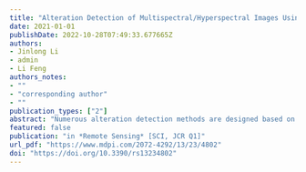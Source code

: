 ```yaml
---
title: "Alteration Detection of Multispectral/Hyperspectral Images Using Dual-Path Partial Recurrent Networks"
date: 2021-01-01
publishDate: 2022-10-28T07:49:33.677665Z
authors:
- Jinlong Li
- admin
- Li Feng
authors_notes:
- ""
- "corresponding author"
- ""
publication_types: ["2"]
abstract: "Numerous alteration detection methods are designed based on image transformation algorithms and divergence of bi-temporal images. In the process of feature transformation, pseudo variant information caused by complex external factors will be highlighted. As a result, the error of divergence between the two images will be further enhanced. In this paper, we propose to fuse the variability of Deep Neural Networks’ (DNNs) structure flexibly with various detection algorithms for bi-temporal multispectral/hyperspectral imagery alteration detection. Specifically, the novel Dual-path Partial Recurrent Networks (D-PRNs) was proposed to project more accurate and effective deep features. The Unsupervised Slow Feature Analysis (USFA), Iteratively Reweighted Multivariate Alteration Detection (IRMAD), and Principal Component Analysis (PCA) were then utilized, respectively, with the proposed D-PRNs, to generate two groups of transformed features corresponding to the bi-temporal remote sensing images. We next employed the Chi-square distance to compute the divergence between two groups of transformed features and, thus, obtain the Alteration Intensity Map. Finally, threshold algorithms K-means and Otsu were, respectively, applied to transform the Alteration Intensity Map into Binary Alteration Map. Experiments were conducted on two bi-temporal remote sensing image datasets, and the testing results proved that the proposed alteration detection model using D-PRNs outperformed the state-of-the-art alteration detection model."
featured: false
publication: "in *Remote Sensing* [SCI, JCR Q1]"
url_pdf: "https://www.mdpi.com/2072-4292/13/23/4802"
doi: "https://doi.org/10.3390/rs13234802"
---
```


